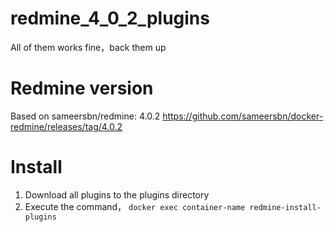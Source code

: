 # redmine_4_0_2_plugins
All of them works fine，back them up

# Redmine version
Based on sameersbn/redmine: 4.0.2
https://github.com/sameersbn/docker-redmine/releases/tag/4.0.2

# Install
1. Download all plugins to the plugins directory
2. Execute the command， `docker exec container-name redmine-install-plugins`


